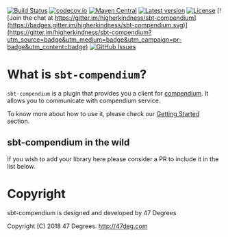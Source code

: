 
[comment]: # (Start Badges)

[![Build Status](https://travis-ci.org/higherkindness/sbt-compendium.svg?branch=master)](https://travis-ci.org/higherkindness/sbt-compendium) [![codecov.io](http://codecov.io/github/higherkindness/sbt-compendium/coverage.svg?branch=master)](http://codecov.io/github/higherkindness/sbt-compendium?branch=master) [![Maven Central](https://img.shields.io/badge/maven%20central-0.0.1-green.svg)](https://repo1.maven.org/maven2/io/higherkindness/sbt-compendium_2.12_1.0) [![Latest version](https://img.shields.io/badge/sbt--compendium-0.0.1-green.svg)](https://index.scala-lang.org/higherkindness/sbt-compendium) [![License](https://img.shields.io/badge/license-Apache%202-blue.svg)](https://raw.githubusercontent.com/higherkindness/sbt-compendium/master/LICENSE) [![Join the chat at https://gitter.im/higherkindness/sbt-compendium](https://badges.gitter.im/higherkindness/sbt-compendium.svg)](https://gitter.im/higherkindness/sbt-compendium?utm_source=badge&utm_medium=badge&utm_campaign=pr-badge&utm_content=badge) [![GitHub Issues](https://img.shields.io/github/issues/higherkindness/sbt-compendium.svg)](https://github.com/higherkindness/sbt-compendium/issues)

[comment]: # (End Badges)

# What is `sbt-compendium`?

`sbt-compendium` is a plugin that provides you a client for [compendium](https://github.com/higherkindness/compendium). It allows you to communicate with compendium service.

To know more about how to use it, please check our [Getting Started](docs/src/main/tut/usage.md) section.

## sbt-compendium in the wild

If you wish to add your library here please consider a PR to include it in the list below.

[comment]: # (Start Copyright)
# Copyright

sbt-compendium is designed and developed by 47 Degrees

Copyright (C) 2018 47 Degrees. <http://47deg.com>

[comment]: # (End Copyright)